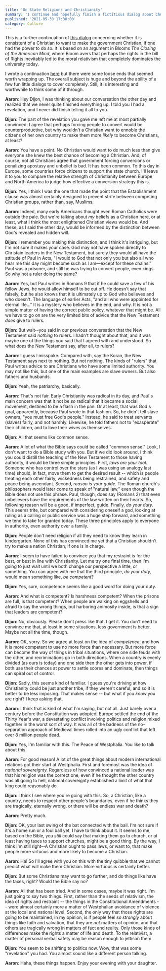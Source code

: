 ```yaml
---
title: 'On State Religions and Christianity'
summary: 'I continue and hopefully finish a fictitious dialog about Church, State, and Christianity.'
published: '2021-05-30 17:30:00'
category: Culture
---
```


This is a further continuation of [this dialog](https://goodlifeodyssey.com/why-not-make-america-christian)
concerning whether it is consistent of a Christian to want to make the
government Christian, if one had the power to do so.  It is based on an argument 
in Blooms _The Closing of the American Mind_, where Bloom avers that perhaps the 
rights in the bill of Rights inevitably led to the moral relativism that 
completely dominates the university today.

I wrote a
continuation [here](/2021-05-23-01-another-dialog-on-making-america-christian)
but there were some loose ends that seemed worth wrapping up. The overall
subject is huge and beyond the ability of a few fun little dialogs to cover
completely. Still, it is interesting and worthwhile to think some of it through.

**Aaron**: Hey Dijon, I was thinking about our conversation the other day and 
realized that we never quite finished everything up.  I told you I had a 
revelation, and I never did finish telling it all to you.

**Dijon**: The part of the revelation you gave me left me at most 
partially convinced.  I agree that perhaps forcing people to convert would be 
counterproductive, but why wouldn't a Christian want to ennoble the citizens of 
her own country to make them more _likely_ to become Christians, at least?

**Aaron**: You have a point. No Christian would want to do much less than give
everyone she knew the best chance of becoming a Christian. And, of course, not
all Christians agree that government forcing conversions or penalizing apostasy
and unbelief is bad. It has been common. To this day in Europe, some
countries force citizens to support the state church. I'll leave it to you to
compare the relative strength of Christianity between Europe and North America
to judge how effective a conversion strategy this is.

**Dijon**: Yes, I think I was the one that made the point that the Establishment 
clause was almost certainly designed to prevent strife between competing 
Christian groups, rather than, say, Muslims.

**Aaron**: Indeed, many early Americans thought even Roman Catholics were
outside the pale. But we're talking about _my_ beliefs as a Christian here, or
at least, what I think the most enlightened Christian views would be. And these,
as I said the other day, would be informed by the distinction between God's
revealed and hidden will.

**Dijon**: I remember you making this distinction, and I think it's intriguing,
but I'm not sure it makes your case. God may not have spoken directly to
Christain leaders in the New Testament, but surely they would all have the
attitude of Paul in Acts, "I would to God that not only you but also all who
hear me this day might become such as I am—except for these chains."  Paul was 
a prisoner, and still he was trying to convert people, even kings.  So why not 
a ruler doing the same?

**Aaron**: Yes, but Paul writes in Romans 9 that if he could save a few of his 
fellow Jews, he would allow himself to be cut off.  He doesn't say that falsely, 
but he also knows that it is ultimately up to God who believes and who doesn't. 
The language of earlier Acts, "and all who were appointed for eternal life..." 
It is a mystery who believes in the end, and why.  It is not a simple matter of 
having the correct public policy, whatever that might be.  All we have to go on 
are the very limited bits of advice that the New Testament _does_ give to 
rulers.

**Dijon**: But wait--you said in our previous conversation that the New 
Testament said _nothing_ to rulers.  I hadn't thought about that, and it was 
maybe one of the things you said that I agreed with and understood.  So what 
_does_ the New Testament say, after all, to rulers?

**Aaron**: I guess I misspoke.  Compared with, say the Koran, the New Testament 
says next to nothing.  But not nothing.  The kinds of "rulers" that Paul writes 
advice to are Christians who have some limited authority.  You may not like 
this, but one of the main examples are slave owners.  But also fathers and 
husbands.

**Dijon**: Yeah, the patriarchy, basically.

**Aaron**: That's not fair. Early Christianity was radical in its day, and
Paul's main concern was that it not be _so_ radical that it became a social
movement, destined to be a flash in the pan. Or at least, that was God's goal,
apparently, because Paul wrote in that fashion.  So, he didn't tell slave
owners, "you must free God's people."  Instead, he said to treat servants
(slaves) fairly, and not harshly.  Likewise, he told fathers not to
"exasperate" their children, and to love their wives as themselves.

**Dijon**: All that seems like common sense.

**Aaron**: A lot of what the Bible says could be called "common sense."  Look, I
don't want to do a Bible study with you. But if we did look around, I think you
could distill the teaching of the New Testament to those having authority, it
would be three simple principles. First, _laws are your tool._  Someone who has
control over the stars (as I was using an analogy last time) should, in fact,
move them to get the desired result -- which is people treating each other
fairly, wickedness being restrained, and safety and peace being ascendant.
Second, _reason is your guide._  The Roman church's philosophers would later
come to speak of "natural law," even though the Bible does not use this phrase.
Paul, though, does say (Romans 2) that even unbelievers have the requirements of
the law written on their hearts. So, following reason will be a good, if
imperfect, guide. Finally, _do your duty._ This seems trite, but compared with
considering oneself a god, looking at ruling as a calling or public service was
a huge step forward, and something we tend to take for granted today. These
three principles apply to everyone in authority, even authority over a family.

**Dijon**: People don't need religion if all they need to know they learn in
kindergarten. None of this has convinced me yet that a Christian shouldn't try
to make a nation Christian, if one is in charge.

**Aaron**: I seem to have failed to convince you that my restraint is for the 
best, or best in line with Christianity.  Let me try one final time, then I'm 
going to just wait until we both change our perspective a little, or something. 
You can agree with me that the third principle, _do your duty_, would mean 
something like, _be competent_?

**Dijon**: Yes, sure, competence seems like a good word for doing your duty.

**Aaron**: And what is competent?  Is harshness competent?  When the prisons 
are full, is that competent?  When people are walking on eggshells and afraid 
to say the wrong things, but harboring animosity inside, is that a sign that 
leaders are competent?

**Dijon**: No, obviously.  Please don't press like that.  I get it.  You don't 
need to convince me that, at least in some situations, less government is 
better.  Maybe not all the time, though.

**Aaron**: OK, sorry.  So we agree at least on the idea of _competence_, and
how it is more competent to use no more force than necessary.  But more force 
can become the way of things in tribal situations, where one side feuds with 
the other, and recriminations go in both directions.  When a country is evenly 
divided (as ours is today) and one side then the other gets into power, if both 
use their chances at power to settle scores and dominate, then things can spiral 
out of control.

**Dijon**: Sadly, this seems kind of familiar. I guess you're driving at how 
Christianity could be just another tribe, if they weren't careful, and so it is 
better to be less imposing.  That makes sense -- but what if you _know_ you are 
right?  I keep asking that.

**Aaron**: I think that is  kind of what I'm saying, but not all.  Just barely 
over a century before the Constitution was adopted, Europe settled the end of 
the Thirty Year's war, a devastating conflict involving politics and religion 
mixed together in the worst sort of way.  It was all of the badness of the
no-separation approach of Medieval times rolled into an ugly conflict that left 
over 8 million people dead.

**Dijon**: Yes, I'm familiar with this.  The Peace of Westphalia.  You like to 
talk about this.

**Aaron**: For good reason!  A lot of the great things about modern international 
relations got their start at Westphalia.  First and foremost was the idea of 
_national sovereignty._  Regardless of how convinced a national leader was that 
his religion was the correct one, even if he thought the other country was all 
going to hell, national sovereignty established a limit of what that king 
could reasonably do.

**Dijon**: I think I see where you're going with this.  So, a Christian, like
a country, needs to respect other people's boundaries, even if he thinks they 
are tragically, eternally wrong, or there will be endless war and death?

**Aaron**: Pretty much.

**Dijon**: OK, your last swing of the bat connected with the ball.  I'm not sure 
if it's a home run or a foul ball yet, I have to think about it.  It seems to 
me, based on the Bible, you _still_ could say that making them go to church, 
or at least having taxes to support churches, might be a good thing.  By the 
way, I think I'm still right--A Christian ought to pass laws, or want to, that 
make people more virtuous and more likely to become a Christian.

**Aaron**: Ha! So I'll agree with you on this with the tiny quibble that we 
cannot predict what will make them Christian.  More virtuous is certainly 
better.

**Dijon**: But some Christians may want to go further, and do things like have 
the taxes, right?  Would the Bible say no?

**Aaron**: All that has been tried.  And in some cases, maybe it was right.  I'm 
just going to say two things.  First, rather than the seeds of relativism, the 
idea of rights and restraint -- the things in the Constitutional Amendments -- 
were almost certainly more a matter of Westphalian avoidance of violence at 
the local and national level.  Second, the only way that those rights are going 
to be maintained, in my opinion, is if people feel _so strongly_ about things 
like faith and salvation, that they are _not_ matters of opinion, and that 
others are tragically wrong in matters of fact and reality.  Only those 
kinds of differences make the rights a matter of life and death.  To the 
relativist, a matter of personal verbal safety may be reason enough to 
jettison them.

**Dijon**: You seem to be shifting to politics now. Wow, that was some 
"revelation" you had. You almost sound like a different person talking.

**Aaron**: Haha, these things happen.  Enjoy your evening with your daughter.




